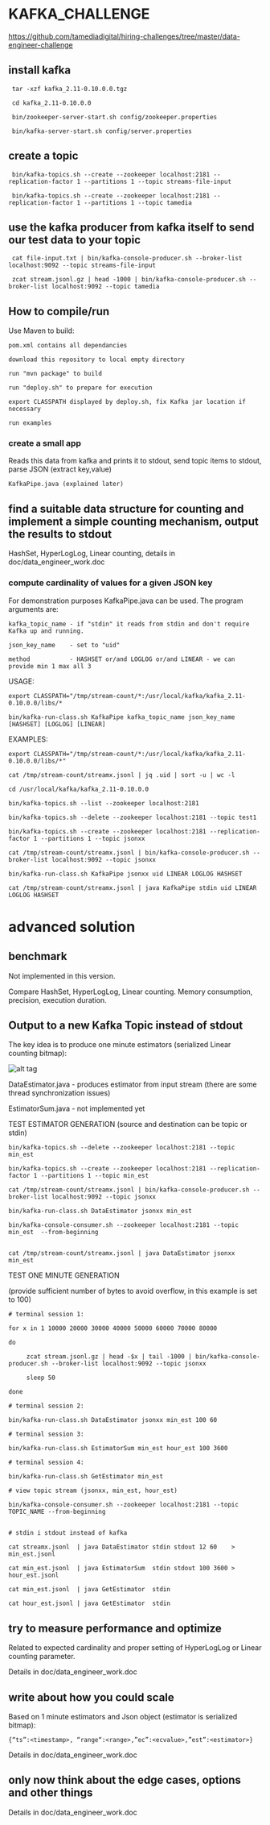 # KAFKA_CHALLENGE 

https://github.com/tamediadigital/hiring-challenges/tree/master/data-engineer-challenge


## install kafka 

     tar -xzf kafka_2.11-0.10.0.0.tgz

     cd kafka_2.11-0.10.0.0 

     bin/zookeeper-server-start.sh config/zookeeper.properties

     bin/kafka-server-start.sh config/server.properties

## create a topic

     bin/kafka-topics.sh --create --zookeeper localhost:2181 --replication-factor 1 --partitions 1 --topic streams-file-input

     bin/kafka-topics.sh --create --zookeeper localhost:2181 --replication-factor 1 --partitions 1 --topic tamedia

## use the kafka producer from kafka itself to send our test data to your topic

     cat file-input.txt | bin/kafka-console-producer.sh --broker-list localhost:9092 --topic streams-file-input

     zcat stream.jsonl.gz | head -1000 | bin/kafka-console-producer.sh --broker-list localhost:9092 --topic tamedia

## How to compile/run

Use Maven to build:

    pom.xml contains all dependancies

    download this repository to local empty directory

    run "mvn package" to build

    run "deploy.sh" to prepare for execution

    export CLASSPATH displayed by deploy.sh, fix Kafka jar location if necessary

    run examples 

### create a small app 

Reads this data from kafka and prints it to stdout, send topic items to stdout, parse JSON (extract key,value)

    KafkaPipe.java (explained later)

## find a suitable data structure for counting and implement a simple counting mechanism, output the results to stdout 

HashSet, HyperLogLog, Linear counting, details in doc/data_engineer_work.doc


### compute cardinality of values for a given JSON key

For demonstration purposes KafkaPipe.java can be used. The program arguments are:

    kafka_topic_name - if "stdin" it reads from stdin and don't require Kafka up and running.

    json_key_name    - set to "uid"

    method           - HASHSET or/and LOGLOG or/and LINEAR - we can provide min 1 max all 3 

USAGE:

    export CLASSPATH="/tmp/stream-count/*:/usr/local/kafka/kafka_2.11-0.10.0.0/libs/*

    bin/kafka-run-class.sh KafkaPipe kafka_topic_name json_key_name [HASHSET] [LOGLOG] [LINEAR]

EXAMPLES:

    export CLASSPATH="/tmp/stream-count/*:/usr/local/kafka/kafka_2.11-0.10.0.0/libs/*"
    
    cat /tmp/stream-count/streamx.jsonl | jq .uid | sort -u | wc -l 
    
    cd /usr/local/kafka/kafka_2.11-0.10.0.0
    
    bin/kafka-topics.sh --list --zookeeper localhost:2181
    
    bin/kafka-topics.sh --delete --zookeeper localhost:2181 --topic test1
    
    bin/kafka-topics.sh --create --zookeeper localhost:2181 --replication-factor 1 --partitions 1 --topic jsonxx 
    
    cat /tmp/stream-count/streamx.jsonl | bin/kafka-console-producer.sh --broker-list localhost:9092 --topic jsonxx

    bin/kafka-run-class.sh KafkaPipe jsonxx uid LINEAR LOGLOG HASHSET

    cat /tmp/stream-count/streamx.jsonl | java KafkaPipe stdin uid LINEAR LOGLOG HASHSET

# advanced solution

## benchmark

Not implemented in this version. 

Compare HashSet, HyperLogLog, Linear counting. Memory consumption, precision, execution duration.

## Output to a new Kafka Topic instead of stdout

The key idea is to produce one minute estimators (serialized Linear counting bitmap):

![alt tag](https://github.com/svetaj/KAFKA_CHALLENGE/blob/master/estimator.jpg)

DataEstimator.java - produces estimator from input stream (there are some thread synchronization issues)

EstimatorSum.java - not implemented yet

TEST ESTIMATOR GENERATION (source and destination can be topic or stdin)

    bin/kafka-topics.sh --delete --zookeeper localhost:2181 --topic min_est

    bin/kafka-topics.sh --create --zookeeper localhost:2181 --replication-factor 1 --partitions 1 --topic min_est
    
    cat /tmp/stream-count/streamx.jsonl | bin/kafka-console-producer.sh --broker-list localhost:9092 --topic jsonxx
    
    bin/kafka-run-class.sh DataEstimator jsonxx min_est
    
    bin/kafka-console-consumer.sh --zookeeper localhost:2181 --topic min_est  --from-beginning

    
    cat /tmp/stream-count/streamx.jsonl | java DataEstimator jsonxx min_est

TEST ONE MINUTE GENERATION 

(provide sufficient number of bytes to avoid overflow, in this example is set to 100)

    # terminal session 1:
    
    for x in 1 10000 20000 30000 40000 50000 60000 70000 80000
    
    do
    
         zcat stream.jsonl.gz | head -$x | tail -1000 | bin/kafka-console-producer.sh --broker-list localhost:9092 --topic jsonxx
         
         sleep 50
    
    done
    
    # terminal session 2:
    
    bin/kafka-run-class.sh DataEstimator jsonxx min_est 100 60
    
    # terminal session 3:
    
    bin/kafka-run-class.sh EstimatorSum min_est hour_est 100 3600
    
    # terminal session 4:
    
    bin/kafka-run-class.sh GetEstimator min_est
    
    # view topic stream (jsonxx, min_est, hour_est)
    
    bin/kafka-console-consumer.sh --zookeeper localhost:2181 --topic TOPIC_NAME --from-beginning


    # stdin i stdout instead of kafka
    
    cat streamx.jsonl  | java DataEstimator stdin stdout 12 60    > min_est.jsonl
    
    cat min_est.jsonl  | java EstimatorSum  stdin stdout 100 3600 > hour_est.jsonl
    
    cat min_est.jsonl  | java GetEstimator  stdin
    
    cat hour_est.jsonl | java GetEstimator  stdin


## try to measure performance and optimize

Related to expected cardinality and proper setting of HyperLogLog or Linear counting parameter.

Details in doc/data_engineer_work.doc

## write about how you could scale

Based on 1 minute estimators and Json object (estimator is serialized bitmap): 

    {“ts”:<timestamp>, “range“:<range>,”ec”:<ecvalue>,”est”:<estimator>}

Details in doc/data_engineer_work.doc

## only now think about the edge cases, options and other things

Details in doc/data_engineer_work.doc



